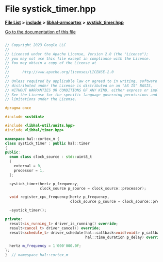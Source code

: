

# File systick\_timer.hpp

[**File List**](files.md) **>** [**include**](dir_cba0faac6e93618a6e2539705915bd70.md) **>** [**libhal-armcortex**](dir_b3459571a2adf19d50d3ad84e10dbc87.md) **>** [**systick\_timer.hpp**](systick__timer_8hpp.md)

[Go to the documentation of this file](systick__timer_8hpp.md)

```C++

// Copyright 2023 Google LLC
//
// Licensed under the Apache License, Version 2.0 (the "License");
// you may not use this file except in compliance with the License.
// You may obtain a copy of the License at
//
//      http://www.apache.org/licenses/LICENSE-2.0
//
// Unless required by applicable law or agreed to in writing, software
// distributed under the License is distributed on an "AS IS" BASIS,
// WITHOUT WARRANTIES OR CONDITIONS OF ANY KIND, either express or implied.
// See the License for the specific language governing permissions and
// limitations under the License.

#pragma once

#include <cstdint>

#include <libhal-util/units.hpp>
#include <libhal/timer.hpp>

namespace hal::cortex_m {
class systick_timer : public hal::timer
{
public:
  enum class clock_source : std::uint8_t
  {
    external = 0,
    processor = 1,
  };

  systick_timer(hertz p_frequency,
                clock_source p_source = clock_source::processor);

  void register_cpu_frequency(hertz p_frequency,
                              clock_source p_source = clock_source::processor);

  ~systick_timer();

private:
  result<is_running_t> driver_is_running() override;
  result<cancel_t> driver_cancel() override;
  result<schedule_t> driver_schedule(hal::callback<void(void)> p_callback,
                                     hal::time_duration p_delay) override;

  hertz m_frequency = 1'000'000.0f;
};
}  // namespace hal::cortex_m

```

